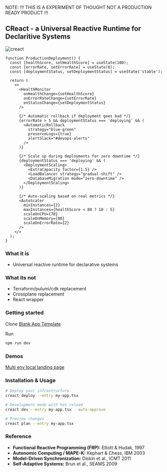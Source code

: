 
NOTE: !!! THIS IS A EXPERIMENT OF THOUGHT NOT A PRODUCTION READY PRODUCT !!!

## CReact - a Universal Reactive Runtime for Declaritive Systems

![creact](https://i.postimg.cc/8P66GnT3/banner.jpg)

```tsx
function ProductionDeployment() {
  const [healthScore, setHealthScore] = useState(100);
  const [errorRate, setErrorRate] = useState(0);
  const [deploymentStatus, setDeploymentStatus] = useState('stable');
  
  return (
    <>
      <HealthMonitor 
        onHealthChange={setHealthScore}
        onErrorRateChange={setErrorRate}
        onStatusChange={setDeploymentStatus}
      />
      
      {/* Automatic rollback if deployment goes bad */}
      {errorRate > 5 && deploymentStatus === 'deploying' && (
        <AutomaticRollback 
          strategy="blue-green"
          preserveLogs={true}
          alertSlack="#devops-alerts"
        />
      )}
      
      {/* Scale up during deployments for zero downtime */}
      {deploymentStatus === 'deploying' && (
        <DeploymentScaling>
          <ExtraCapacity factor={1.5} />
          <LoadBalancer strategy="gradual-shift" />
          <DatabaseMigration mode="zero-downtime" />
        </DeploymentScaling>
      )}
      
      {/* Auto-scaling based on real metrics */}
      <AutoScaler 
        minInstances={2}
        maxInstances={healthScore < 80 ? 10 : 5}
        scaleOnCPU={70}
        scaleOnMemory={80}
        scaleOnErrorRate={2}
      />
    </>
  );
}
```


### What it is

- Universal reactive runtime for declarative systems

### What its not

- Terraform/pulumi/cdk replacement
- Crossplane replacement 
- React wrapper

### Getting started

Clone [Blank App Template](https://github.com/creact-labs/creact-blank-app-template)  

Run

```bash
npm run dev
```

### Demos

[Multi env local landing page](https://github.com/creact-labs/creact-app-demo-multi-env-web-server)


### Installation & Usage

```bash
# Deploy your infrastructure
creact deploy --entry my-app.tsx

# Development mode with hot reload
creact dev --entry my-app.tsx --auto-approve

# Preview changes
creact plan --entry my-app.tsx
```

### Reference

- **Functional Reactive Programming (FRP):** Elliott & Hudak, 1997  
- **Autonomic Computing / MAPE-K:** Kephart & Chess, IBM 2003  
- **Model-Driven Synchronization:** Diskin et al., ICMT 2011  
- **Self-Adaptive Systems:** Brun et al., SEAMS 2009  
